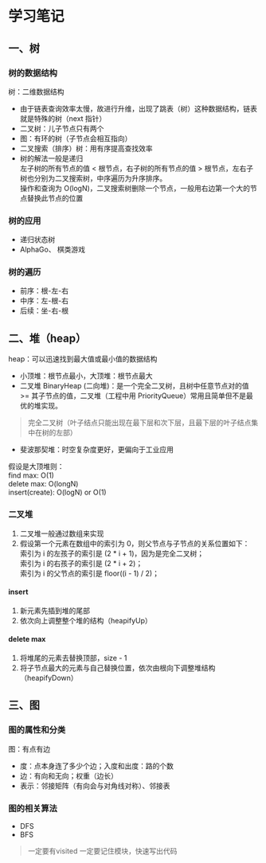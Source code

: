 # 学习笔记  
## 一、树
### 树的数据结构
树：二维数据结构 
* 由于链表查询效率太慢，故进行升维，出现了跳表（树）这种数据结构，链表就是特殊的树（next 指针）  
* 二叉树：儿子节点只有两个  
* 图：有环的树（子节点会相互指向）  
* 二叉搜索（排序）树：用有序提高查找效率   
* 树的解法一般是递归  
左子树的所有节点的值 < 根节点，右子树的所有节点的值 > 根节点，左右子树也分别为二叉搜索树，中序遍历为升序排序。  
操作和查询为 O(logN)，二叉搜索树删除一个节点，一般用右边第一个大的节点替换此节点的位置

### 树的应用  
* 递归状态树
* AlphaGo、 棋类游戏 
### 树的遍历  
* 前序：根-左-右
* 中序：左-根-右
* 后续：坐-右-根
## 二、堆（heap）  
heap：可以迅速找到最大值或最小值的数据结构  
* 小顶堆：根节点最小，大顶堆：根节点最大
* 二叉堆 BinaryHeap (二向堆)：是一个完全二叉树，且树中任意节点对的值 >= 其子节点的值，二叉堆（工程中用 PriorityQueue）常用且简单但不是最优的堆实现。
>完全二叉树（叶子结点只能出现在最下层和次下层，且最下层的叶子结点集中在树的左部）
* 斐波那契堆：时空复杂度更好，更偏向于工业应用  

假设是大顶堆则：   
find max:      O(1)  
delete max:    O(longN)  
insert(create): O(logN) or O(1)   

### 二叉堆  
1. 二叉堆一般通过数组来实现  
2. 假设第一个元素在数组中的索引为 0，则父节点与子节点的关系位置如下：  
索引为 i 的左孩子的索引是 (2 * i + 1)，因为是完全二叉树；  
索引为 i 的右孩子的索引是 (2 * i + 2)；  
索引为 i 的父节点的索引是 floor((i - 1) / 2)；   

#### insert  
1. 新元素先插到堆的尾部  
2. 依次向上调整整个堆的结构（heapifyUp）    

#### delete max
1. 将堆尾的元素去替换顶部，size - 1
2. 将子节点最大的元素与自己替换位置，依次由根向下调整堆结构（heapifyDown）  

## 三、图  
### 图的属性和分类    
图：有点有边  
* 度：点本身连了多少个边；入度和出度：路的个数  
* 边：有向和无向；权重（边长）
* 表示：邻接矩阵（有向会与对角线对称）、邻接表  

### 图的相关算法  
* DFS  
* BFS
>一定要有visited
>一定要记住模块，快速写出代码














